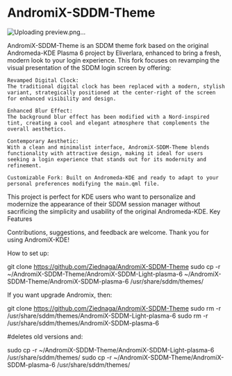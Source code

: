 # AndromiX-SDDM-Theme
![Uploading preview.png…]()



AndromiX-SDDM-Theme is an SDDM theme fork based on the original Andromeda-KDE Plasma 6 project by Eliverlara, enhanced to bring a fresh, modern look to your login experience. This fork focuses on revamping the visual presentation of the SDDM login screen by offering:

    Revamped Digital Clock:
    The traditional digital clock has been replaced with a modern, stylish variant, strategically positioned at the center-right of the screen for enhanced visibility and design.

    Enhanced Blur Effect:
    The background blur effect has been modified with a Nord-inspired tint, creating a cool and elegant atmosphere that complements the overall aesthetics.

    Contemporary Aesthetic:
    With a clean and minimalist interface, AndromiX-SDDM-Theme blends functionality with attractive design, making it ideal for users seeking a login experience that stands out for its modernity and refinement.

    Customizable Fork: Built on Andromeda-KDE and ready to adapt to your personal preferences modifying the main.qml file.

This project is perfect for KDE users who want to personalize and modernize the appearance of their SDDM session manager without sacrificing the simplicity and usability of the original Andromeda-KDE.
Key Features

Contributions, suggestions, and feedback are welcome. Thank you for using AndromiX-KDE!

How to set up:

git clone https://github.com/Ziednaga/AndromiX-SDDM-Theme
sudo cp -r ~/AndromiX-SDDM-Theme/AndromiX-SDDM-Light-plasma-6 ~/AndromiX-SDDM-Theme/AndromiX-SDDM-plasma-6 /usr/share/sddm/themes/

If you want upgrade Andromix, then: 

git clone https://github.com/Ziednaga/AndromiX-SDDM-Theme
sudo rm -r /usr/share/sddm/themes/AndromiX-SDDM-Light-plasma-6
sudo rm -r /usr/share/sddm/themes/AndromiX-SDDM-plasma-6

#deletes old versions and:

sudo cp -r ~/AndromiX-SDDM-Theme/AndromiX-SDDM-Light-plasma-6 /usr/share/sddm/themes/
sudo cp -r ~/AndromiX-SDDM-Theme/AndromiX-SDDM-plasma-6 /usr/share/sddm/themes/





